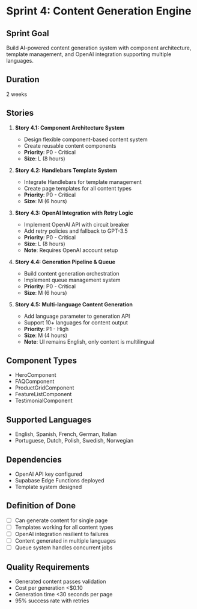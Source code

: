 # Sprint 4: Content Generation Engine

## Sprint Goal

Build AI-powered content generation system with component architecture, template management, and OpenAI integration supporting multiple languages.

## Duration

2 weeks

## Stories

1. **Story 4.1: Component Architecture System**
   - Design flexible component-based content system
   - Create reusable content components
   - **Priority**: P0 - Critical
   - **Size**: L (8 hours)

2. **Story 4.2: Handlebars Template System**
   - Integrate Handlebars for template management
   - Create page templates for all content types
   - **Priority**: P0 - Critical
   - **Size**: M (6 hours)

3. **Story 4.3: OpenAI Integration with Retry Logic**
   - Implement OpenAI API with circuit breaker
   - Add retry policies and fallback to GPT-3.5
   - **Priority**: P0 - Critical
   - **Size**: L (8 hours)
   - **Note**: Requires OpenAI account setup

4. **Story 4.4: Generation Pipeline & Queue**
   - Build content generation orchestration
   - Implement queue management system
   - **Priority**: P0 - Critical
   - **Size**: M (6 hours)

5. **Story 4.5: Multi-language Content Generation**
   - Add language parameter to generation API
   - Support 10+ languages for content output
   - **Priority**: P1 - High
   - **Size**: M (4 hours)
   - **Note**: UI remains English, only content is multilingual

## Component Types

- HeroComponent
- FAQComponent
- ProductGridComponent
- FeatureListComponent
- TestimonialComponent

## Supported Languages

- English, Spanish, French, German, Italian
- Portuguese, Dutch, Polish, Swedish, Norwegian

## Dependencies

- OpenAI API key configured
- Supabase Edge Functions deployed
- Template system designed

## Definition of Done

- [ ] Can generate content for single page
- [ ] Templates working for all content types
- [ ] OpenAI integration resilient to failures
- [ ] Content generated in multiple languages
- [ ] Queue system handles concurrent jobs

## Quality Requirements

- Generated content passes validation
- Cost per generation <$0.10
- Generation time <30 seconds per page
- 95% success rate with retries

